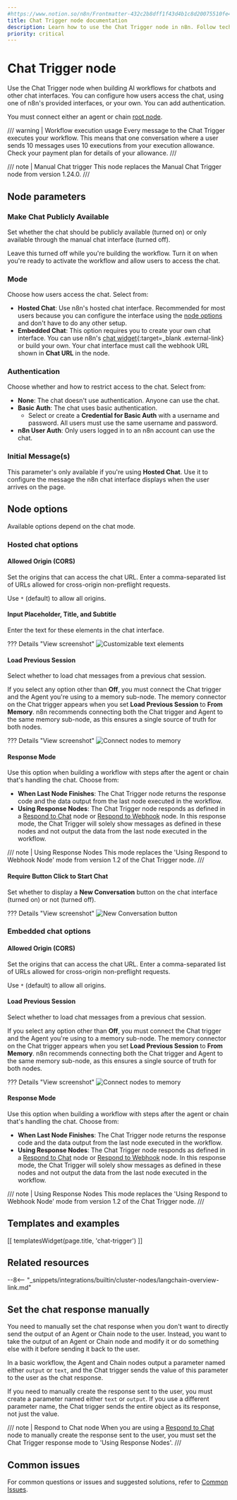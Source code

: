 ```yaml
---
#https://www.notion.so/n8n/Frontmatter-432c2b8dff1f43d4b1c8d20075510fe4
title: Chat Trigger node documentation
description: Learn how to use the Chat Trigger node in n8n. Follow technical documentation to integrate Chat Trigger node into your workflows.
priority: critical
---
```


# Chat Trigger node

Use the Chat Trigger node when building AI workflows for chatbots and other chat interfaces. You can configure how users access the chat, using one of n8n's provided interfaces, or your own. You can add authentication.

You must connect either an agent or chain [root node](/integrations/builtin/cluster-nodes/root-nodes/index.md).

/// warning | Workflow execution usage
Every message to the Chat Trigger executes your workflow. This means that one conversation where a user sends 10 messages uses 10 executions from your execution allowance. Check your payment plan for details of your allowance.
///

/// note | Manual Chat trigger
This node replaces the Manual Chat Trigger node from version 1.24.0.
///

## Node parameters

### Make Chat Publicly Available

Set whether the chat should be publicly available (turned on) or only available through the manual chat interface (turned off).

Leave this turned off while you're building the workflow. Turn it on when you're ready to activate the workflow and allow users to access the chat.

### Mode

Choose how users access the chat. Select from:

* **Hosted Chat**: Use n8n's hosted chat interface. Recommended for most users because you can configure the interface using the [node options](#node-options) and don't have to do any other setup.
* **Embedded Chat**: This option requires you to create your own chat interface. You can use n8n's [chat widget](https://www.npmjs.com/package/@n8n/chat){:target=_blank .external-link} or build your own. Your chat interface must call the webhook URL shown in **Chat URL** in the node.

### Authentication

Choose whether and how to restrict access to the chat. Select from:

* **None**: The chat doesn't use authentication. Anyone can use the chat.
* **Basic Auth**: The chat uses basic authentication.
	* Select or create a **Credential for Basic Auth** with a username and password. All users must use the same username and password.
* **n8n User Auth**: Only users logged in to an n8n account can use the chat.

### Initial Message(s)

This parameter's only available if you're using **Hosted Chat**. Use it to configure the message the n8n chat interface displays when the user arrives on the page.

## Node options

Available options depend on the chat mode.

### Hosted chat options

#### Allowed Origin (CORS)

Set the origins that can access the chat URL. Enter a comma-separated list of URLs allowed for cross-origin non-preflight requests.

Use `*` (default) to allow all origins.

#### Input Placeholder, Title, and Subtitle

Enter the text for these elements in the chat interface.

??? Details "View screenshot"
	![Customizable text elements](/_images/integrations/builtin/core-nodes/chat-trigger/hosted-text-elements.png)

#### Load Previous Session

Select whether to load chat messages from a previous chat session.

If you select any option other than **Off**, you must connect the Chat trigger and the Agent you're using to a memory sub-node. The memory connector on the Chat trigger appears when you set **Load Previous Session** to **From Memory**. n8n recommends connecting both the Chat trigger and Agent to the same memory sub-node, as this ensures a single source of truth for both nodes.

??? Details "View screenshot"
	![Connect nodes to memory](/_images/integrations/builtin/core-nodes/chat-trigger/connect-memory.png)

#### Response Mode

Use this option when building a workflow with steps after the agent or chain that's handling the chat. Choose from:

* **When Last Node Finishes**: The Chat Trigger node returns the response code and the data output from the last node executed in the workflow.
* **Using Response Nodes**: The Chat Trigger node responds as defined in a [Respond to Chat](/integrations/builtin/core-nodes/n8n-nodes-langchain.respondtochat.md) node or [Respond to Webhook](/integrations/builtin/core-nodes/n8n-nodes-base.respondtowebhook.md) node. In this response mode, the Chat Trigger will solely show messages as defined in these nodes and not output the data from the last node executed in the workflow.

/// note | Using Response Nodes
This mode replaces the 'Using Respond to Webhook Node' mode from version 1.2 of the Chat Trigger node.
///

#### Require Button Click to Start Chat

Set whether to display a **New Conversation** button on the chat interface (turned on) or not (turned off).

??? Details "View screenshot"
	![New Conversation button](/_images/integrations/builtin/core-nodes/chat-trigger/new-conversation-button.png)


### Embedded chat options

#### Allowed Origin (CORS)

Set the origins that can access the chat URL. Enter a comma-separated list of URLs allowed for cross-origin non-preflight requests.

Use `*` (default) to allow all origins.

#### Load Previous Session

Select whether to load chat messages from a previous chat session.

If you select any option other than **Off**, you must connect the Chat trigger and the Agent you're using to a memory sub-node. The memory connector on the Chat trigger appears when you set **Load Previous Session** to **From Memory**. n8n recommends connecting both the Chat trigger and Agent to the same memory sub-node, as this ensures a single source of truth for both nodes.

??? Details "View screenshot"
	![Connect nodes to memory](/_images/integrations/builtin/core-nodes/chat-trigger/connect-memory.png)

#### Response Mode

Use this option when building a workflow with steps after the agent or chain that's handling the chat. Choose from:

* **When Last Node Finishes**: The Chat Trigger node returns the response code and the data output from the last node executed in the workflow.
* **Using Response Nodes**: The Chat Trigger node responds as defined in a [Respond to Chat](/integrations/builtin/core-nodes/n8n-nodes-langchain.respondtochat.md) node or [Respond to Webhook](/integrations/builtin/core-nodes/n8n-nodes-base.respondtowebhook.md) node. In this response mode, the Chat Trigger will solely show messages as defined in these nodes and not output the data from the last node executed in the workflow.

/// note | Using Response Nodes
This mode replaces the 'Using Respond to Webhook Node' mode from version 1.2 of the Chat Trigger node.
///

## Templates and examples

<!-- see https://www.notion.so/n8n/Pull-in-templates-for-the-integrations-pages-37c716837b804d30a33b47475f6e3780 -->
[[ templatesWidget(page.title, 'chat-trigger') ]]

## Related resources

--8<-- "_snippets/integrations/builtin/cluster-nodes/langchain-overview-link.md"

## Set the chat response manually

You need to manually set the chat response when you don't want to directly send the output of an Agent or Chain node to the user. Instead, you want to take the output of an Agent or Chain node and modify it or do something else with it before sending it back to the user.

In a basic workflow, the Agent and Chain nodes output a parameter named either `output` or `text`, and the Chat trigger sends the value of this parameter to the user as the chat response. 

If you need to manually create the response sent to the user, you must create a parameter named either `text` or `output`. If you use a different parameter name, the Chat trigger sends the entire object as its response, not just the value.

/// note | Respond to Chat node
When you are using a [Respond to Chat](/integrations/builtin/core-nodes/n8n-nodes-langchain.respondtochat.md) node to manually create the response sent to the user, you must set the Chat Trigger response mode to 'Using Response Nodes'.
///

## Common issues

For common questions or issues and suggested solutions, refer to [Common Issues](/integrations/builtin/core-nodes/n8n-nodes-langchain.chattrigger/common-issues.md).
